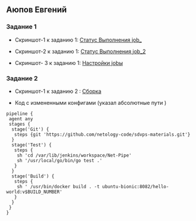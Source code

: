 ## Аюпов Евгений 
### Задание 1
 -   Скриншот-1 к заданию 1: [Статус Выполнения job_](https://github.com/Ruin392/sdvps-materials/assets/53511812/71c855ba-1660-4a96-9fed-d08beaf6b9e0)

 -   Скриншот-2 к заданию 1: [Статус Выполнения job_2](https://github.com/Ruin392/sdvps-materials/assets/53511812/0019e959-befb-4fcf-ad13-3c3b5ff4d6fb)
 -   Скриншот- 3 к заданию 1: [Настройки jobы](https://github.com/Ruin392/sdvps-materials/assets/53511812/c195c86a-ba7c-4b33-a95a-03255ac57ad0)


### Задание 2
- Скриншот-1 к заданию 2 : [Сборка](https://github.com/Ruin392/sdvps-materials/assets/53511812/3ce87437-c6f2-4eeb-86cd-2007ea9945a5)

- Код с измененными конфигами (указал абсолютные пути )
```
pipeline {
 agent any
 stages {
  stage('Git') {
   steps {git 'https://github.com/netology-code/sdvps-materials.git'}
  }
  stage('Test') {
   steps {
    sh 'cd /var/lib/jenkins/workspace/Net-Pipe'
    sh '/usr/local/go/bin/go test .'
   }
  }
  stage('Build') {
   steps {
    sh ' /usr/bin/docker build . -t ubuntu-bionic:8082/hello-world:v$BUILD_NUMBER'
   }
  }
 }
}
```

